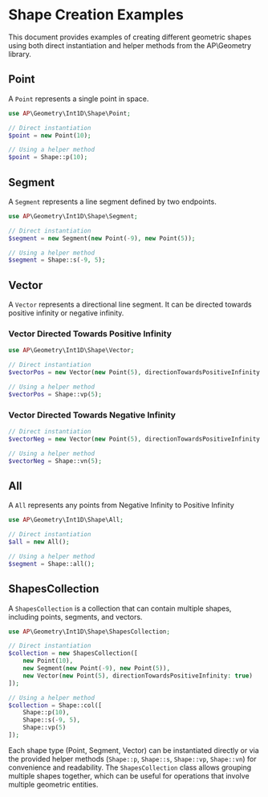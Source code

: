 # Shape Creation Examples

This document provides examples of creating different geometric shapes using both direct instantiation and helper methods from the AP\Geometry library.

## Point

A `Point` represents a single point in space.

```php
use AP\Geometry\Int1D\Shape\Point;

// Direct instantiation
$point = new Point(10);

// Using a helper method
$point = Shape::p(10);
```

## Segment

A `Segment` represents a line segment defined by two endpoints.

```php
use AP\Geometry\Int1D\Shape\Segment;

// Direct instantiation
$segment = new Segment(new Point(-9), new Point(5));

// Using a helper method
$segment = Shape::s(-9, 5);
```

## Vector

A `Vector` represents a directional line segment. It can be directed towards positive infinity or negative infinity.

### Vector Directed Towards Positive Infinity

```php
use AP\Geometry\Int1D\Shape\Vector;

// Direct instantiation
$vectorPos = new Vector(new Point(5), directionTowardsPositiveInfinity: true);

// Using a helper method
$vectorPos = Shape::vp(5);
```

### Vector Directed Towards Negative Infinity

```php
// Direct instantiation
$vectorNeg = new Vector(new Point(5), directionTowardsPositiveInfinity: false);

// Using a helper method
$vectorNeg = Shape::vn(5);
```

## All

A `All` represents any points from  Negative Infinity to Positive Infinity 

```php
use AP\Geometry\Int1D\Shape\All;

// Direct instantiation
$all = new All();

// Using a helper method
$segment = Shape::all();
```

## ShapesCollection

A `ShapesCollection` is a collection that can contain multiple shapes, including points, segments, and vectors.

```php
use AP\Geometry\Int1D\Shape\ShapesCollection;

// Direct instantiation
$collection = new ShapesCollection([
    new Point(10),
    new Segment(new Point(-9), new Point(5)),
    new Vector(new Point(5), directionTowardsPositiveInfinity: true)
]);

// Using a helper method
$collection = Shape::col([
    Shape::p(10),
    Shape::s(-9, 5),
    Shape::vp(5)
]);
```

Each shape type (Point, Segment, Vector) can be instantiated directly or via the provided helper methods (`Shape::p`, `Shape::s`, `Shape::vp`, `Shape::vn`) for convenience and readability. The `ShapesCollection` class allows grouping multiple shapes together, which can be useful for operations that involve multiple geometric entities.
